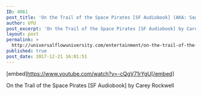 ```yaml
---
ID: 4061
post_title: 'On the Trail of the Space Pirates [SF Audiobook] (AKA: Saga of the Solar Guard)'
author: UfU
post_excerpt: 'On the Trail of the Space Pirates [SF Audiobook] by Carey Rockwell'
layout: post
permalink: >
  http://universalflowuniversity.com/entertainment/on-the-trail-of-the-space-pirates-sf-audiobook-aka-saga-of-the-solar-guard/
published: true
post_date: 2017-12-21 16:01:51
---
```

[embed]https://www.youtube.com/watch?v=-cQgV71rYgU[/embed]<br>
<p>On the Trail of the Space Pirates [SF Audiobook] by Carey Rockwell</p>
